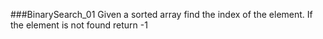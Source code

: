 ###BinarySearch_01
Given a sorted array find the index of the element. If the element is not found return -1